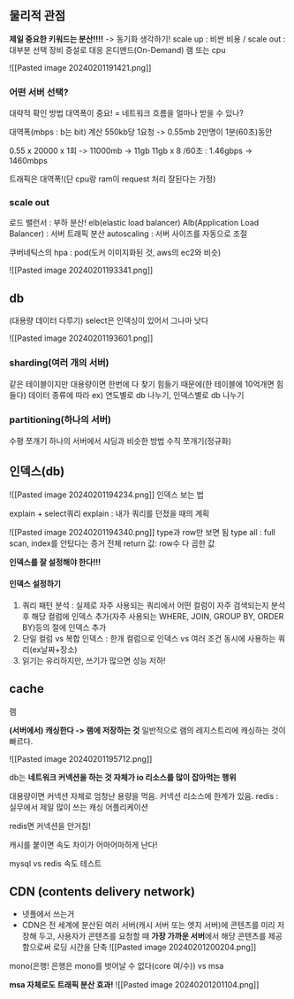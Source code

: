 
## 물리적 관점
**제일 중요한 키워드는 분산!!!!** -> 동기화 생각하기!
scale up : 비싼 비용 / scale out : 대부분 선택
장비 증설로 대응
온디맨드(On-Demand)
램 또는 cpu

![[Pasted image 20240201191421.png]]

### 어떤 서버 선택?
대략적 확인 방법
대역폭이 중요! = 네트워크 흐름을 얼마나 받을 수 있나?

대역폭(mbps : b는 bit) 계산
550kb당 1요청 -> 0.55mb
2만명이 1분(60초)동안

0.55 x 20000 x 1회 -> 11000mb -> 11gb
11gb x 8 /60초 : 1.46gbps -> 1460mbps


트래픽은 대역폭!(단 cpu랑 ram이 request 처리 잘된다는 가정)

### scale out
로드 밸런서 : 부하 분산! 
elb(elastic load balancer) 
Alb(Application Load Balancer) : 서버 트래픽 분산
autoscaling : 서버 사이즈를 자동으로 조절

쿠버네틱스의 hpa : pod(도커 이미지화된 것, aws의 ec2와 비슷)

![[Pasted image 20240201193341.png]]

## db
(대용량 데이터 다루기)
select은 인덱싱이 있어서 그나마 낫다

![[Pasted image 20240201193601.png]]

### sharding(여러 개의 서버)
같은 테이블이지만 대용량이면 한번에 다 찾기 힘들기 때문에(한 테이블에 10억개면 힘들다) 데이터 종류에 따라 ex) 연도별로 db 나누기, 인덱스별로 db 나누기

### partitioning(하나의 서버)
수평 쪼개기 하나의 서버에서 샤딩과 비슷한 방법
수직 쪼개기(정규화)

## 인덱스(db)
![[Pasted image 20240201194234.png]]
인덱스 보는 법

explain + select쿼리
explain : 내가 쿼리를 던졌을 때의 계획

![[Pasted image 20240201194340.png]]
type과 row만 보면 됨
type all : full scan, index를 안탔다는 증거
전체 return 값: row수 다 곱한 값

**인덱스를 잘 설정해야 한다!!!**
#### 인덱스 설정하기
1. 쿼리 패턴 분석 : 실제로 자주 사용되는 쿼리에서 어떤 컬럼이 자주 검색되는지 분석 후 해당 컬럼에 인덱스 추가(자주 사용되는 WHERE, JOIN, GROUP BY, ORDER BY)등의 절에 인덱스 추가
2. 단일 컬럼 vs 복합 인덱스 : 한개 컬럼으로 인덱스 vs 여러 조건 동시에 사용하는 쿼리(ex날짜+장소)
3. 읽기는 유리하지만, 쓰기가 많으면 성능 저하!

## cache
램

**(서버에서) 캐싱한다 -> 램에 저장하는 것**
일반적으로 램의 레지스트리에 캐싱하는 것이 빠르다.

![[Pasted image 20240201195712.png]]

db는 **네트워크 커넥션을 하는 것 자체가 io 리소스를 많이 잡아먹는 행위**

대용량이면 커넥션 자체로 엄청난 용량을 먹음. 커넥션 리소스에 한계가 있음.
redis : 실무에서 제일 많이 쓰는 캐싱 어플리케이션

redis면 커넥션을 안거침!

캐시를 붙이면 속도 차이가 어마어마하게 난다!

mysql vs redis 속도 테스트

## CDN (contents delivery network)
+ 넷플에서 쓰는거
+ CDN은 전 세계에 분산된 여러 서버(캐시 서버 또는 엣지 서버)에 콘텐츠를 미리 저장해 두고, 사용자가 콘텐츠를 요청할 때 **가장 가까운 서버**에서 해당 콘텐츠를 제공함으로써 로딩 시간을 단축
![[Pasted image 20240201200204.png]]

mono(은행! 은행은 mono를 벗어날 수 없다(core 여/수)) vs msa

**msa 자체로도 트래픽 분산 효과!**
![[Pasted image 20240201201104.png]]